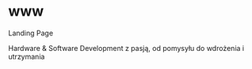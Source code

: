 # www
Landing Page


Hardware & Software Development z pasją, od pomysyłu do wdrożenia i utrzymania
